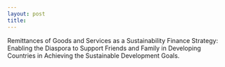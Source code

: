 ```yaml
---
layout: post
title: 
---
```


Remittances of Goods and Services as a Sustainability Finance Strategy: Enabling the Diaspora to Support Friends and Family in Developing Countries in Achieving the Sustainable Development Goals. 
